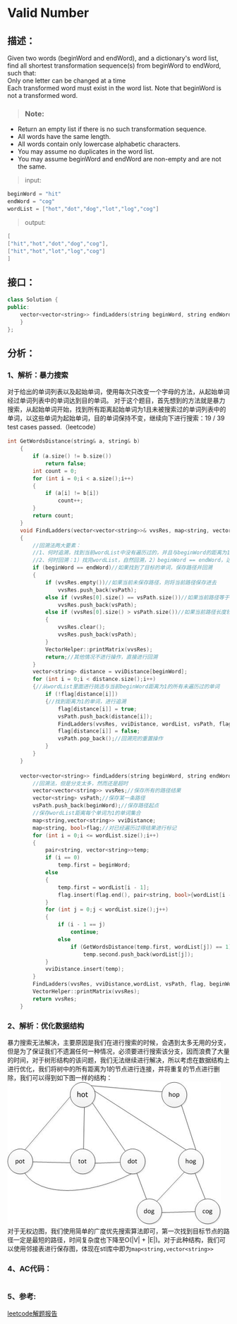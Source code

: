 #  Valid Number
## 描述：
Given two words (beginWord and endWord), and a dictionary's word list, find all shortest transformation sequence(s) from beginWord to endWord, such that:  
Only one letter can be changed at a time  
Each transformed word must exist in the word list. Note that beginWord is not a transformed word.
>### Note:
* Return an empty list if there is no such transformation sequence.
* All words have the same length.
* All words contain only lowercase alphabetic characters.
* You may assume no duplicates in the word list.
* You may assume beginWord and endWord are non-empty and are not the same.
>input:
```C++
beginWord = "hit"
endWord = "cog"
wordList = ["hot","dot","dog","lot","log","cog"]
```
>output:
```C++
[
["hit","hot","dot","dog","cog"],
["hit","hot","lot","log","cog"]
]
```
## 接口：
```C++
class Solution {
public:
    vector<vector<string>> findLadders(string beginWord, string endWord, vector<string>& wordList) {
    }
};
```
## 分析：
### 1、解析：暴力搜索
对于给出的单词列表以及起始单词，使用每次只改变一个字母的方法，从起始单词经过单词列表中的单词达到目的单词。
对于这个题目，首先想到的方法就是暴力搜索，从起始单词开始，找到所有距离起始单词为1且未被搜索过的单词列表中的单词，以这些单词为起始单词，目的单词保持不变，继续向下进行搜索：19 / 39 test cases passed.（leetcode）
```C++
int GetWordsDistance(string& a, string& b)
	{
		if (a.size() != b.size())
			return false;
		int count = 0;
		for (int i = 0;i < a.size();i++)
		{
			if (a[i] != b[i])
				count++;
		}
		return count;
	}
	void FindLadders(vector<vector<string>>& vvsRes, map<string, vector<string>>& vviDistance, vector<string>& wordList, vector<string>& vsPath, map<string, bool>& flag, string beginWord, string endWord)
	{
		//回溯法两大要素：
		//1、何时追溯，找到当前wordList中没有遍历过的，并且与beginWord的距离为1（仅需改变一个字母即可变成beginWord）的单词，并压入路径中，追溯
		//2、何时回溯：1）找完wordList，自然回溯，2）beginWord == endWord，达到目的地，保存路径，回溯
		if (beginWord == endWord)//如果找到了目标的单词，保存路径并回溯
		{
			if (vvsRes.empty())//如果当前未保存路径，则将当前路径保存进去
				vvsRes.push_back(vsPath);
			else if (vvsRes[0].size() == vsPath.size())//如果当前路径等于已经保存的路径长度，则保存当前路径
				vvsRes.push_back(vsPath);
			else if (vvsRes[0].size() > vsPath.size())//如果当前路径长度较小，清空已经保存的路径集合，重新保存
			{
				vvsRes.clear();
				vvsRes.push_back(vsPath);
			}
			VectorHelper::printMatrix(vvsRes);
			return;//其他情况不进行操作，直接进行回溯
		}
		vector<string> distance = vviDistance[beginWord];
		for (int i = 0;i < distance.size();i++)
		{//从wordList里面进行挑选与当前beginWord距离为1的所有未遍历过的单词
			if (!flag[distance[i]])
			{//找到距离为1的单词，进行追溯
				flag[distance[i]] = true;
				vsPath.push_back(distance[i]); 
				FindLadders(vvsRes, vviDistance, wordList, vsPath, flag, distance[i], endWord);//追溯
				flag[distance[i]] = false;
				vsPath.pop_back();//回溯完的重置操作
			}
		}
	}

	vector<vector<string>> findLadders(string beginWord, string endWord, vector<string>& wordList) {
		//回溯法，但是分支太多，然而还是超时
		vector<vector<string>> vvsRes;//保存所有的路径结果
		vector<string> vsPath;//保存某一条路径
		vsPath.push_back(beginWord);//保存路径起点
		//保存wordList距离每个单词为1的单词集合
		map<string,vector<string>> vviDistance;
		map<string, bool>flag;//对已经遍历过得结果进行标记
		for (int i = 0;i <= wordList.size();i++)
		{
			pair<string, vector<string>>temp;
			if (i == 0)
				temp.first = beginWord;
			else
			{
				temp.first = wordList[i - 1];
				flag.insert(flag.end(), pair<string, bool>{wordList[i - 1], false});
			}
			for (int j = 0;j < wordList.size();j++)
			{
				if (i - 1 == j)
					continue;
				else
					if (GetWordsDistance(temp.first, wordList[j]) == 1)
						temp.second.push_back(wordList[j]);
			}
			vviDistance.insert(temp);
		}
		FindLadders(vvsRes, vviDistance,wordList, vsPath, flag, beginWord, endWord);
		VectorHelper::printMatrix(vvsRes);
		return vvsRes;
	}
```
### 2、解析：优化数据结构
   暴力搜索无法解决，主要原因是我们在进行搜索的时候，会遇到太多无用的分支，但是为了保证我们不遗漏任何一种情况，必须要进行搜索该分支，因而浪费了大量的时间，对于树形结构的该问题，我们无法继续进行解决，所以考虑在数据结构上进行优化，我们将树中的所有距离为1的节点进行连接，并将重复的节点进行删除，我们可以得到如下图一样的结构：
![图1](https://github.com/cbhust8025/primary-algorithm/blob/master/LeetCode/ValuableHP/JpgSave/126_1.jpg)   
对于无权边图，我们使用简单的广度优先搜索算法即可，第一次找到目标节点的路径一定是最短的路径，时间复杂度也下降至O(|V| + |E|)。对于此种结构，我们可以使用邻接表进行保存图，体现在stl库中即为```map<string,vector<string>>```
### 4、AC代码：
```C++

```
### 5、参考:
[leetcode解题报告](http://www.cnblogs.com/ShaneZhang/p/3748494.html)
